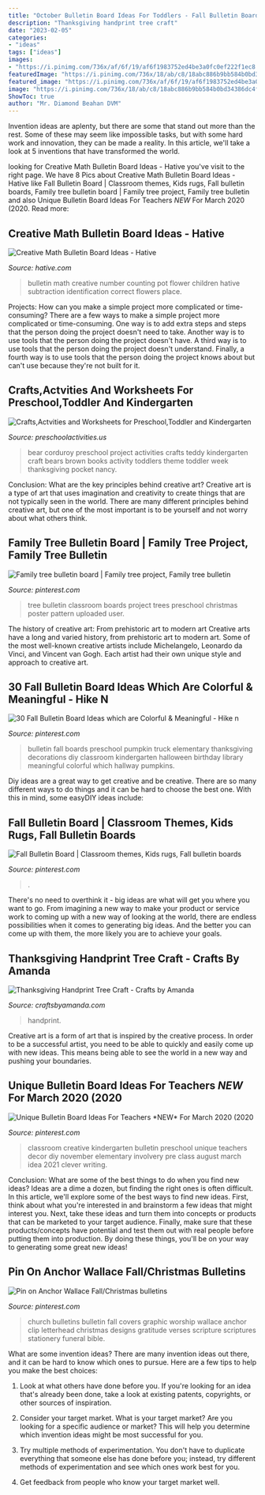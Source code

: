```yaml
---
title: "October Bulletin Board Ideas For Toddlers - Fall Bulletin Board"
description: "Thanksgiving handprint tree craft"
date: "2023-02-05"
categories:
- "ideas"
tags: ["ideas"]
images:
- "https://i.pinimg.com/736x/af/6f/19/af6f1983752ed4be3a0fc0ef222f1ec8.jpg"
featuredImage: "https://i.pinimg.com/736x/18/ab/c8/18abc886b9bb584b0bd34386dc4f37e2--bulletins-fall.jpg"
featured_image: "https://i.pinimg.com/736x/af/6f/19/af6f1983752ed4be3a0fc0ef222f1ec8.jpg"
image: "https://i.pinimg.com/736x/18/ab/c8/18abc886b9bb584b0bd34386dc4f37e2--bulletins-fall.jpg"
ShowToc: true
author: "Mr. Diamond Beahan DVM"
---
```



Invention ideas are aplenty, but there are some that stand out more than the rest. Some of these may seem like impossible tasks, but with some hard work and innovation, they can be made a reality. In this article, we'll take a look at 5 inventions that have transformed the world.

	

		
looking for Creative Math Bulletin Board Ideas - Hative you've visit to the right page. We have 8 Pics about Creative Math Bulletin Board Ideas - Hative like Fall Bulletin Board | Classroom themes, Kids rugs, Fall bulletin boards, Family tree bulletin board | Family tree project, Family tree bulletin and also Unique Bulletin Board Ideas For Teachers *NEW* For March 2020 (2020. Read more:
		
    
## Creative Math Bulletin Board Ideas - Hative

<img loading=lazy src="https://hative.com/wp-content/uploads/2015/02/math-bulletin-board-ideas/5-math-bulletin-board.jpg" onerror="this.onerror=null;this.src='https://tse3.mm.bing.net/th?id=OIP.xQMoGhEJ_vHDduwVlNJBXQHaJ4&amp;pid=15.1';" alt="Creative Math Bulletin Board Ideas - Hative">

_Source: hative.com_

>bulletin math creative number counting pot flower children hative subtraction identification correct flowers place. 

	

Projects: How can you make a simple project more complicated or time-consuming?
There are a few ways to make a simple project more complicated or time-consuming. One way is to add extra steps and steps that the person doing the project doesn't need to take. Another way is to use tools that the person doing the project doesn't have. A third way is to use tools that the person doing the project doesn't understand. Finally, a fourth way is to use tools that the person doing the project knows about but can't use because they're not built for it.

    
## Crafts,Actvities And Worksheets For Preschool,Toddler And Kindergarten

<img loading=lazy src="http://www.preschoolactivities.us/wp-content/uploads/2015/02/Corduroy-art-project..jpg" onerror="this.onerror=null;this.src='https://tse3.mm.bing.net/th?id=OIP.GsJchNTotLS6E0Kzs0LReAHaLH&amp;pid=15.1';" alt="Crafts,Actvities and Worksheets for Preschool,Toddler and Kindergarten">

_Source: preschoolactivities.us_

>bear corduroy preschool project activities crafts teddy kindergarten craft bears brown books activity toddlers theme toddler week thanksgiving pocket nancy. 

	

Conclusion: What are the key principles behind creative art?
Creative art is a type of art that uses imagination and creativity to create things that are not typically seen in the world. There are many different principles behind creative art, but one of the most important is to be yourself and not worry about what others think.

    
## Family Tree Bulletin Board | Family Tree Project, Family Tree Bulletin

<img loading=lazy src="https://i.pinimg.com/736x/90/ae/8d/90ae8db832bddca2d84797874cbd9744--tree-bulletin-boards-family-trees.jpg" onerror="this.onerror=null;this.src='https://tse1.mm.bing.net/th?id=OIP.bKaRSxIr5r9-NZAsxK3HqAHaJ4&amp;pid=15.1';" alt="Family tree bulletin board | Family tree project, Family tree bulletin">

_Source: pinterest.com_

>tree bulletin classroom boards project trees preschool christmas poster pattern uploaded user. 

	

The history of creative art: From prehistoric art to modern art
Creative arts have a long and varied history, from prehistoric art to modern art. Some of the most well-known creative artists include Michelangelo, Leonardo da Vinci, and Vincent van Gogh. Each artist had their own unique style and approach to creative art.

    
## 30 Fall Bulletin Board Ideas Which Are Colorful &amp; Meaningful - Hike N

<img loading=lazy src="https://i.pinimg.com/736x/ea/f1/8d/eaf18db6300ebaff8c8b5cdbbcf9264c.jpg" onerror="this.onerror=null;this.src='https://tse2.mm.bing.net/th?id=OIP.muQm6y4z_8zZ4eHtj09NHgHaJ4&amp;pid=15.1';" alt="30 Fall Bulletin Board Ideas which are Colorful &amp; Meaningful - Hike n">

_Source: pinterest.com_

>bulletin fall boards preschool pumpkin truck elementary thanksgiving decorations diy classroom kindergarten halloween birthday library meaningful colorful which hallway pumpkins. 

	

Diy ideas are a great way to get creative and be creative. There are so many different ways to do things and it can be hard to choose the best one. With this in mind, some easyDIY ideas include:

    
## Fall Bulletin Board | Classroom Themes, Kids Rugs, Fall Bulletin Boards

<img loading=lazy src="https://i.pinimg.com/736x/af/6f/19/af6f1983752ed4be3a0fc0ef222f1ec8.jpg" onerror="this.onerror=null;this.src='https://tse4.mm.bing.net/th?id=OIP.o1gTxeQBWR_qrISQzmIONgHaJ3&amp;pid=15.1';" alt="Fall Bulletin Board | Classroom themes, Kids rugs, Fall bulletin boards">

_Source: pinterest.com_

>. 

	

There's no need to overthink it - big ideas are what will get you where you want to go. From imagining a new way to make your product or service work to coming up with a new way of looking at the world, there are endless possibilities when it comes to generating big ideas. And the better you can come up with them, the more likely you are to achieve your goals.

    
## Thanksgiving Handprint Tree Craft - Crafts By Amanda

<img loading=lazy src="http://craftsbyamanda.com/wp-content/uploads/2010/10/tree2.jpg" onerror="this.onerror=null;this.src='https://tse3.mm.bing.net/th?id=OIP.y9uVnEx2lgROojkdrgK5cwAAAA&amp;pid=15.1';" alt="Thanksgiving Handprint Tree Craft - Crafts by Amanda">

_Source: craftsbyamanda.com_

>handprint. 

	

Creative art is a form of art that is inspired by the creative process. In order to be a successful artist, you need to be able to quickly and easily come up with new ideas. This means being able to see the world in a new way and pushing your boundaries.

    
## Unique Bulletin Board Ideas For Teachers *NEW* For March 2020 (2020

<img loading=lazy src="https://i.pinimg.com/736x/af/5d/f8/af5df8e59e2a455cd0f1caefb02e4a4f.jpg" onerror="this.onerror=null;this.src='https://tse1.mm.bing.net/th?id=OIP.vQjkzlaQVstrQL87GYp6SAHaLH&amp;pid=15.1';" alt="Unique Bulletin Board Ideas For Teachers *NEW* For March 2020 (2020">

_Source: pinterest.com_

>classroom creative kindergarten bulletin preschool unique teachers decor diy november elementary involvery pre class august march idea 2021 clever writing. 

	

Conclusion: What are some of the best things to do when you find new ideas?
Ideas are a dime a dozen, but finding the right ones is often difficult. In this article, we'll explore some of the best ways to find new ideas. First, think about what you're interested in and brainstorm a few ideas that might interest you. Next, take these ideas and turn them into concepts or products that can be marketed to your target audience. Finally, make sure that these products/concepts have potential and test them out with real people before putting them into production. By doing these things, you'll be on your way to generating some great new ideas!

    
## Pin On Anchor Wallace Fall/Christmas Bulletins

<img loading=lazy src="https://i.pinimg.com/736x/18/ab/c8/18abc886b9bb584b0bd34386dc4f37e2--bulletins-fall.jpg" onerror="this.onerror=null;this.src='https://tse3.mm.bing.net/th?id=OIP.Aj3jNqVQRmziVwUJokPrJQAAAA&amp;pid=15.1';" alt="Pin on Anchor Wallace Fall/Christmas bulletins">

_Source: pinterest.com_

>church bulletins bulletin fall covers graphic worship wallace anchor clip letterhead christmas designs gratitude verses scripture scriptures stationery funeral bible. 

	

What are some invention ideas?
There are many invention ideas out there, and it can be hard to know which ones to pursue. Here are a few tips to help you make the best choices:
1. Look at what others have done before you. If you're looking for an idea that's already been done, take a look at existing patents, copyrights, or other sources of inspiration.

2. Consider your target market. What is your target market? Are you looking for a specific audience or market? This will help you determine which invention ideas might be most successful for you.

3. Try multiple methods of experimentation. You don't have to duplicate everything that someone else has done before you; instead, try different methods of experimentation and see which ones work best for you.

4. Get feedback from people who know your target market well.

